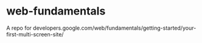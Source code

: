 web-fundamentals
================

A repo for developers.google.com/web/fundamentals/getting-started/your-first-multi-screen-site/
